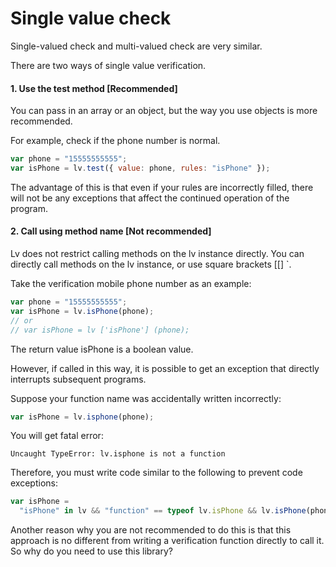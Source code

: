 # Single value check

Single-valued check and multi-valued check are very similar.

There are two ways of single value verification.

#### 1. Use the test method [Recommended]

You can pass in an array or an object, but the way you use objects is more recommended.

For example, check if the phone number is normal.

```js
var phone = "15555555555";
var isPhone = lv.test({ value: phone, rules: "isPhone" });
```

The advantage of this is that even if your rules are incorrectly filled, there will not be any exceptions that affect the continued operation of the program.

#### 2. Call using method name [Not recommended]

Lv does not restrict calling methods on the lv instance directly. You can directly call methods on the lv instance, or use square brackets [[] `.

Take the verification mobile phone number as an example:

```js
var phone = "15555555555";
var isPhone = lv.isPhone(phone);
// or
// var isPhone = lv ['isPhone'] (phone);
```

The return value isPhone is a boolean value.

However, if called in this way, it is possible to get an exception that directly interrupts subsequent programs.

Suppose your function name was accidentally written incorrectly:

```js
var isPhone = lv.isphone(phone);
```

You will get fatal error:

```text
Uncaught TypeError: lv.isphone is not a function
```

Therefore, you must write code similar to the following to prevent code exceptions:

```js
var isPhone =
  "isPhone" in lv && "function" == typeof lv.isPhone && lv.isPhone(phone);
```

Another reason why you are not recommended to do this is that this approach is no different from writing a verification function directly to call it. So why do you need to use this library?
